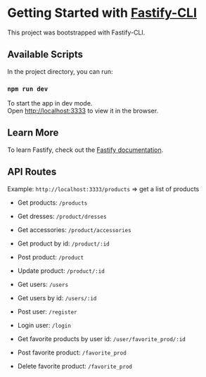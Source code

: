 # Getting Started with [Fastify-CLI](https://www.npmjs.com/package/fastify-cli)

This project was bootstrapped with Fastify-CLI.

## Available Scripts

In the project directory, you can run:

### `npm run dev`

To start the app in dev mode.\
Open [http://localhost:3333](http://localhost:3333) to view it in the browser.

## Learn More

To learn Fastify, check out the [Fastify documentation](https://www.fastify.io/docs/latest/).

## API Routes

Example: `http://localhost:3333/products` => get a list of products

- Get products: `/products`
- Get dresses: `/product/dresses`
- Get accessories: `/product/accessories`
- Get product by id: `/product/:id`
- Post product: `/product`
- Update product: `/product/:id`

- Get users: `/users`
- Get users by id: `/users/:id`
- Post user: `/register`
- Login user: `/login`

- Get favorite products by user id: `/user/favorite_prod/:id`
- Post favorite product: `/favorite_prod`
- Delete favorite product: `/favorite_prod`
